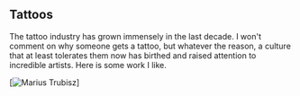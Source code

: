## Tattoos

The tattoo industry has grown immensely in the last decade. I won't comment on why someone gets a tattoo, but whatever the reason, a culture that at least tolerates them now has birthed and raised attention to incredible artists. Here is some work I like.

[![Marius Trubisz](https://scene360.com/art/108905/mariusz-trubisz/)]

